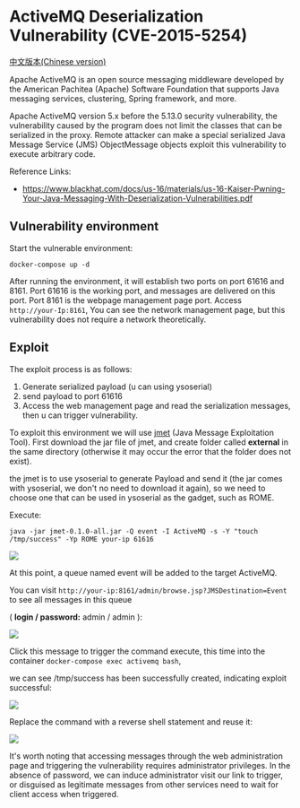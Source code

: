 # ActiveMQ Deserialization Vulnerability (CVE-2015-5254)

[中文版本(Chinese version)](README.zh-cn.md)

Apache ActiveMQ is an open source messaging middleware developed by the American Pachitea (Apache) Software Foundation that supports Java messaging services, clustering, Spring framework, and more.

Apache ActiveMQ version 5.x before the 5.13.0 security vulnerability, the vulnerability caused by the program does not limit the classes that can be serialized in the proxy. Remote attacker can make a special serialized Java Message Service (JMS) ObjectMessage objects exploit this vulnerability to execute arbitrary code.

Reference Links:

- https://www.blackhat.com/docs/us-16/materials/us-16-Kaiser-Pwning-Your-Java-Messaging-With-Deserialization-Vulnerabilities.pdf

## Vulnerability environment

Start the vulnerable environment:

```
docker-compose up -d
``` 

After running the environment, it will establish two ports on port 61616 and 8161. Port 61616 is the working port, and messages are delivered on this port. Port 8161 is the webpage management page port. Access ` http://your-Ip:8161`, You can see the network management page, but this vulnerability does not require a network theoretically.

## Exploit

The exploit process is as follows:

1. Generate serialized payload (u can using ysoserial)
2. send payload to port 61616
3. Access the web management page and read the serialization messages, then u can trigger vulnerability.

To exploit this environment we will use [jmet](https://github.com/matthiaskaiser/jmet) (Java Message Exploitation Tool). First download the jar file of jmet, and create folder called **external** in the same directory (otherwise it may occur the error that the folder does not exist).

the jmet is to use ysoserial to generate Payload and send it (the jar comes with ysoserial, we don't no need to download it again), so we need to choose one that can be used in ysoserial as the gadget, such as ROME.

Execute:

```
java -jar jmet-0.1.0-all.jar -Q event -I ActiveMQ -s -Y "touch /tmp/success" -Yp ROME your-ip 61616
``` 

![](1.png)

At this point, a queue named event will be added to the target ActiveMQ. 

You can visit `http://your-ip:8161/admin/browse.jsp?JMSDestination=Event` to see all messages in this queue 

( **login / password:**  admin / admin ):

![](2.png)

Click this message to trigger the command execute, this time into the container `docker-compose exec activemq bash`, 

we can see /tmp/success has been successfully created, indicating exploit successful:

![](3.png)

Replace the command with a reverse shell statement and reuse it:

![](4.png)

It's worth noting that accessing messages through the web administration page and triggering the vulnerability requires administrator privileges. In the absence of password, we can induce administrator visit our link to trigger, or disguised as legitimate messages from other services need to wait for client access when triggered.
